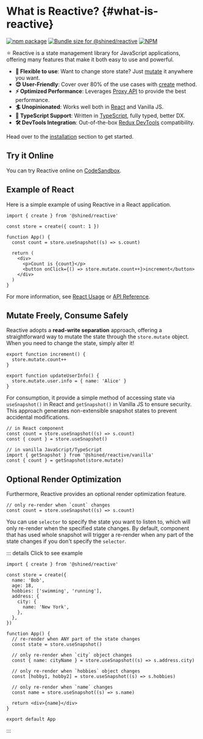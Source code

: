 # What is Reactive? {#what-is-reactive}

<a href="https://npmjs.com/package/@shined/reactive"><img src="https://img.shields.io/npm/v/@shined/reactive.svg" alt="npm package"></a>
<a href="https://pkg-size.dev/@shined/reactive"><img src="https://pkg-size.dev/badge/bundle/17299" title="Bundle size for @shined/reactive"></a>
<a href="https://github.com/sheinsight/reactive/blob/main/LICENSE"><img alt="NPM" src="https://img.shields.io/npm/l/%40shined%2Freactive"></a>

⚛️ Reactive is a state management library for JavaScript applications, offering many features that make it both easy to use and powerful.

- **🧩 Flexible to use**: Want to change store state? Just [mutate](/reference/vanilla#create-returns-mutate) it anywhere you want.
- **😊 User-Friendly**: Cover over 80% of the use cases with [create](/reference/root#create) method.
- **⚡️ Optimized Performance**: Leverages [Proxy API](https://developer.mozilla.org/en-US/docs/Web/JavaScript/Reference/Global_Objects/Proxy) to provide the best performance.
- **🏄 Unopinionated**: Works well both in [React](https://react.dev/) and Vanilla JS.
- **🦄 TypeScript Support**: Written in [TypeScript](https://www.typescriptlang.org/), fully typed, better DX.
- **🛠️ DevTools Integration**: Out-of-the-box [Redux DevTools](https://github.com/reduxjs/redux-devtools#redux-devtools) compatibility.

Head over to the [installation](/installation) section to get started.

## Try it Online

You can try Reactive online on [CodeSandbox](https://githubbox.com/sheinsight/reactive/tree/main/examples/basic).

## Example of React

Here is a simple example of using Reactive in a React application.

```tsx
import { create } from '@shined/reactive'

const store = create({ count: 1 })

function App() {
  const count = store.useSnapshot((s) => s.count)

  return (
    <div>
      <p>Count is {count}</p>
      <button onClick={() => store.mutate.count++}>increment</button>
    </div>
  )
}
```

For more information, see [React Usage](/usage/react) or [API Reference](/reference/root).

## Mutate Freely, Consume Safely

Reactive adopts a **read-write separation** approach, offering a straightforward way to mutate the state through the `store.mutate` object. When you need to change the state, simply alter it!

```tsx
export function increment() {
  store.mutate.count++
}

export function updateUserInfo() {
  store.mutate.user.info = { name: 'Alice' }
}
```

For consumption, it provide a simple method of accessing state via `useSnapshot()` in React and `getSnapshot()` in Vanilla JS to ensure security. This approach generates non-extensible snapshot states to prevent accidental modifications.

```tsx
// in React component
const count = store.useSnapshot((s) => s.count)
const { count } = store.useSnapshot()

// in vanilla JavaScript/TypeScript
import { getSnapshot } from '@shined/reactive/vanilla'
const { count } = getSnapshot(store.mutate)
```

## Optional Render Optimization

Furthermore, Reactive provides an optional render optimization feature.

```tsx
// only re-render when `count` changes
const count = store.useSnapshot((s) => s.count)
```

You can use `selector` to specify the state you want to listen to, which will only re-render when the specified state changes. By default, component that has used whole snapshot will trigger a re-render when any part of the state changes if you don't specify the `selector`.

::: details Click to see example

```tsx
import { create } from '@shined/reactive'

const store = create({
  name: 'Bob',
  age: 18,
  hobbies: ['swimming', 'running'],
  address: {
    city: {
      name: 'New York',
    },
  },
})

function App() {
  // re-render when ANY part of the state changes
  const state = store.useSnapshot()

  // only re-render when `city` object changes
  const { name: cityName } = store.useSnapshot((s) => s.address.city)

  // only re-render when `hobbies` object changes
  const [hobby1, hobby2] = store.useSnapshot((s) => s.hobbies)

  // only re-render when `name` changes
  const name = store.useSnapshot((s) => s.name)

  return <div>{name}</div>
}

export default App
```

:::
